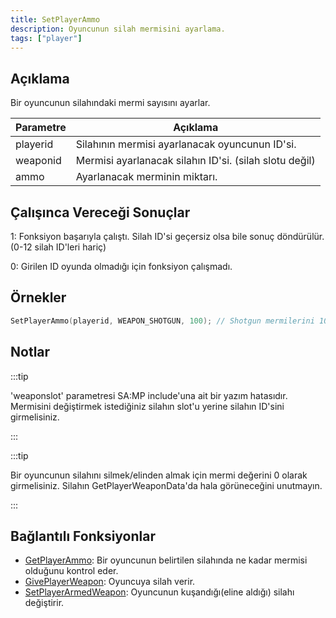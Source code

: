 ```yaml
---
title: SetPlayerAmmo
description: Oyuncunun silah mermisini ayarlama.
tags: ["player"]
---
```


## Açıklama

Bir oyuncunun silahındaki mermi sayısını ayarlar.

| Parametre | Açıklama                                                                         |
| --------  | -------------------------------------------------------------------------------- |
| playerid  | Silahının mermisi ayarlanacak oyuncunun ID'si.                                   |
| weaponid  | Mermisi ayarlanacak silahın ID'si. (silah slotu değil)                           |
| ammo      | Ayarlanacak merminin miktarı.                                                    |

## Çalışınca Vereceği Sonuçlar

1: Fonksiyon başarıyla çalıştı. Silah ID'si geçersiz olsa bile sonuç döndürülür. (0-12 silah ID'leri hariç)

0: Girilen ID oyunda olmadığı için fonksiyon çalışmadı.

## Örnekler

```c
SetPlayerAmmo(playerid, WEAPON_SHOTGUN, 100); // Shotgun mermilerini 100 olarak ayarlıyoruz.
```

## Notlar

:::tip

'weaponslot' parametresi SA:MP include'una ait bir yazım hatasıdır. Mermisini değiştirmek istediğiniz silahın slot'u yerine silahın ID'sini girmelisiniz.

:::

:::tip

Bir oyuncunun silahını silmek/elinden almak için mermi değerini 0 olarak girmelisiniz. Silahın GetPlayerWeaponData'da hala görüneceğini unutmayın.

:::

## Bağlantılı Fonksiyonlar

- [GetPlayerAmmo](GetPlayerAmmo): Bir oyuncunun belirtilen silahında ne kadar mermisi olduğunu kontrol eder.
- [GivePlayerWeapon](GivePlayerWeapon): Oyuncuya silah verir.
- [SetPlayerArmedWeapon](SetPlayerArmedWeapon): Oyuncunun kuşandığı(eline aldığı) silahı değiştirir.
